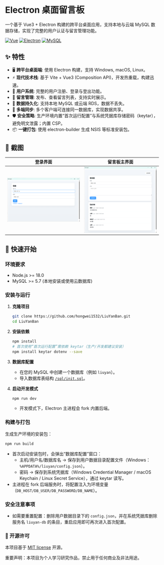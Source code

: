 # Electron 桌面留言板

一个基于 Vue3 + Electron 构建的跨平台桌面应用，支持本地与云端 MySQL 数据存储，实现了完整的用户认证与留言管理功能。

[![Vue](https://img.shields.io/badge/Vue-3.0-4fc08d.svg)](https://vuejs.org/)
[![Electron](https://img.shields.io/badge/Electron-39.0-47848f.svg)](https://electronjs.org/)
[![MySQL](https://img.shields.io/badge/MySQL-8.0-00758f.svg)](https://mysql.com/)

## ✨ 特性

- 🖥 **跨平台桌面端**: 使用 Electron 构建，支持 Windows, macOS, Linux。
- ⚡ **现代技术栈**: 基于 Vite + Vue3 (Composition API)，开发热重载，构建迅速。
- 🔐 **用户系统**: 完整的用户注册、登录与登出功能。
- 💬 **留言管理**: 发布、查看留言列表，支持实时展示。
- 💾 **数据持久化**: 支持本地 MySQL 或云端 RDS，数据不丢失。
- 🔄 **多端同步**: 多个客户端可连接同一数据库，实现数据共享。
- 🛡 **安全策略**: 生产环境内置“首次运行配置”与系统凭据库存储密码（keytar），避免明文泄露；内置 CSP。
- 📦 **一键打包**: 使用 electron-builder 生成 NSIS 等标准安装包。

## 📸 截图

| 登录界面 | 留言板主界面 |
| :---: | :---: |
| <img src="electron/resource/images/screenshot1.png" width="400" /> | <img src="electron/resource/images/screenshot2.png" width="400" /> | 


## 🚀 快速开始

### 环境要求

- Node.js >= 18.0
- MySQL >= 5.7 (本地安装或使用云数据库)

### 安装与运行

1.  **克隆项目**
    ```bash
    git clone https://github.com/hongwei1532/LiuYanBan.git
    cd LiuYanBan
    ```

2.  **安装依赖**
    ```bash
    npm install
    # 首次使用“首次运行配置”需依赖 keytar（生产/开发都建议安装）
    npm install keytar dotenv --save
    ```

3.  **数据库配置**
    - 在您的 MySQL 中创建一个数据库（例如 `liuyan`）。
    - 导入数据库表结构 [`/sql/init.sql`](./sql/init.sql)。

4.  **启动开发模式**
    ```bash
    npm run dev
    ```
    - 开发模式下，Electron 主进程会 fork 内置后端。

### 构建与打包
生成生产环境的安装包：

```bash
npm run build
```

- 首次启动安装包时，会弹出“数据库配置”窗口：
  - 主机/用户名/数据库名 → 保存到用户数据目录配置文件（Windows：`%APPDATA%/liuyan/config.json`）。
  - 密码 → 保存到系统凭据库（Windows Credential Manager / macOS Keychain / Linux Secret Service），通过 keytar 读写。
- 主进程在 fork 后端服务时，将配置注入为环境变量（`DB_HOST/DB_USER/DB_PASSWORD/DB_NAME`）。

### 安全注意事项
- 如需要重置配置：删除用户数据目录下的 `config.json`，并在系统凭据库删除服务名 `liuyan-db` 的条目，重启应用即可再次进入首次配置。

### 📄 开源许可
本项目基于  [MIT license](https://opensource.org/licenses/MIT) 开源。

重要声明：本项目为个人学习研究作品，禁止用于任何商业及非法用途。